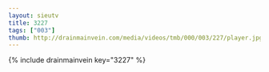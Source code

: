 ```yaml
--- 
layout: sieutv
title: 3227
tags: ["003"]
thumb: http://drainmainvein.com/media/videos/tmb/000/003/227/player.jpg
---
```

{% include drainmainvein key="3227" %} 
